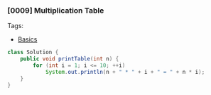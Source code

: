### [0009] Multiplication Table

Tags:
- [Basics](../01-basics.md)

```java
class Solution {
    public void printTable(int n) {
        for (int i = 1; i <= 10; ++i)
            System.out.println(n + " * " + i + " = " + n * i);
    }
}
```

